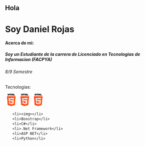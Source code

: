 <h2>Hola</h2><h1>Soy Daniel Rojas</h>

<h4>Acerca de mi:</h4>

<h5>Soy un Estudiante de la carrera de Licenciado en Tecnologias de Informacion (FACPYA)</h5>
<h6>8/9 Semestre</h6>
<p>Tecnologias:</p>
<img src="img/html-5.png" height="40px" widht="40px">
<img src="img/html-5.png" height="40px" widht="40px">
<img src="img/html-5.png" height="40px" widht="40px">
<ul>

    <li><img></li>
    <li>Boostrap</li>
    <li>C#</li>
    <li>.Net Framework</li>
    <li>ASP NET</li>
    <li>Python</li>

</ul>
